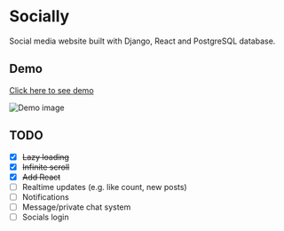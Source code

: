 
# Socially

Social media website built with Django, React and PostgreSQL database.

## Demo

[Click here to see demo](https://socially.bartoszmagiera.me/)

![Demo image](https://i.imgur.com/qLpegJu.png)

## TODO

- [x] ~~Lazy loading~~
- [x] ~~Infinite scroll~~
- [x] ~~Add React~~
- [ ] Realtime updates (e.g. like count, new posts)
- [ ] Notifications
- [ ] Message/private chat system
- [ ] Socials login
